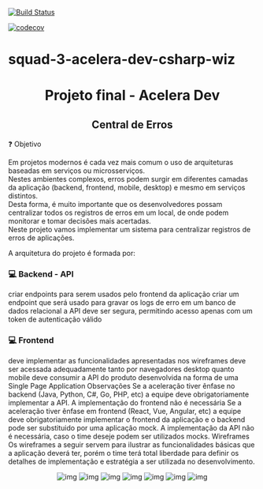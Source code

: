 [![Build Status](https://travis-ci.com/RMiike/squad-3-acelera-dev-csharp-wiz.svg?branch=entityLogErro)](https://travis-ci.com/RMiike/squad-3-acelera-dev-csharp-wiz)

[![codecov](https://codecov.io/gh/RMiike/squad-3-acelera-dev-csharp-wiz/branch/entityLogErro/graph/badge.svg)](https://codecov.io/gh/RMiike/squad-3-acelera-dev-csharp-wiz)

# squad-3-acelera-dev-csharp-wiz

<h1 align="center">Projeto final - Acelera Dev</h1>


<h2 align="center">Central de Erros</h2>

:question: Objetivo

<p>Em projetos modernos é cada vez mais comum o uso de arquiteturas baseadas em serviços ou microsserviços. </br>
Nestes ambientes complexos, erros podem surgir em diferentes camadas da aplicação (backend, frontend, mobile, desktop) e mesmo em serviços distintos. </br> Desta forma, é muito importante que os desenvolvedores possam centralizar todos os registros de erros em um local, de onde podem monitorar e tomar decisões mais acertadas. </br> Neste projeto vamos implementar um sistema para centralizar registros de erros de aplicações.
</p>

A arquitetura do projeto é formada por:


### :computer: Backend - API
 criar endpoints para serem usados pelo frontend da aplicação
criar um endpoint que será usado para gravar os logs de erro em um banco de dados relacional
a API deve ser segura, permitindo acesso apenas com um token de autenticação válido

###  :computer:  Frontend
deve implementar as funcionalidades apresentadas nos wireframes
deve ser acessada adequadamente tanto por navegadores desktop quanto mobile
deve consumir a API do produto
desenvolvida na forma de uma Single Page Application
Observações
Se a aceleração tiver ênfase no backend (Java, Python, C#, Go, PHP, etc) a equipe deve obrigatoriamente implementar a API. A implementação do frontend não é necessária
Se a aceleração tiver ênfase em frontend (React, Vue, Angular, etc) a equipe deve obrigatoriamente implementar o frontend da aplicação e o backend pode ser substituido por uma aplicação mock. A implementação da API não é necessária, caso o time deseje podem ser utilizados mocks.
Wireframes
Os wireframes a seguir servem para ilustrar as funcionalidades básicas que a aplicação deverá ter, porém o time terá total liberdade para definir os detalhes de implementação e estratégia a ser utilizada no desenvolvimento.



<p align="center">
    <img alt="img" src="https://codenation-challenges.s3-us-west-1.amazonaws.com/central-erros/1-cadastro.png" />
  <img alt="img" src="https://codenation-challenges.s3-us-west-1.amazonaws.com/central-erros/2-login.png" />
   <img alt="img" src="https://codenation-challenges.s3-us-west-1.amazonaws.com/central-erros/3-dashboard.png" />
 <img alt="img" src="https://codenation-challenges.s3-us-west-1.amazonaws.com/central-erros/4-ambientes.png" />
 <img alt="img" src="https://codenation-challenges.s3-us-west-1.amazonaws.com/central-erros/5-order.png" />
 <img alt="img" src="https://codenation-challenges.s3-us-west-1.amazonaws.com/central-erros/6-filtro.png" />
 <img alt="img" src="https://codenation-challenges.s3-us-west-1.amazonaws.com/central-erros/7-detalhes.png" />
</p>

